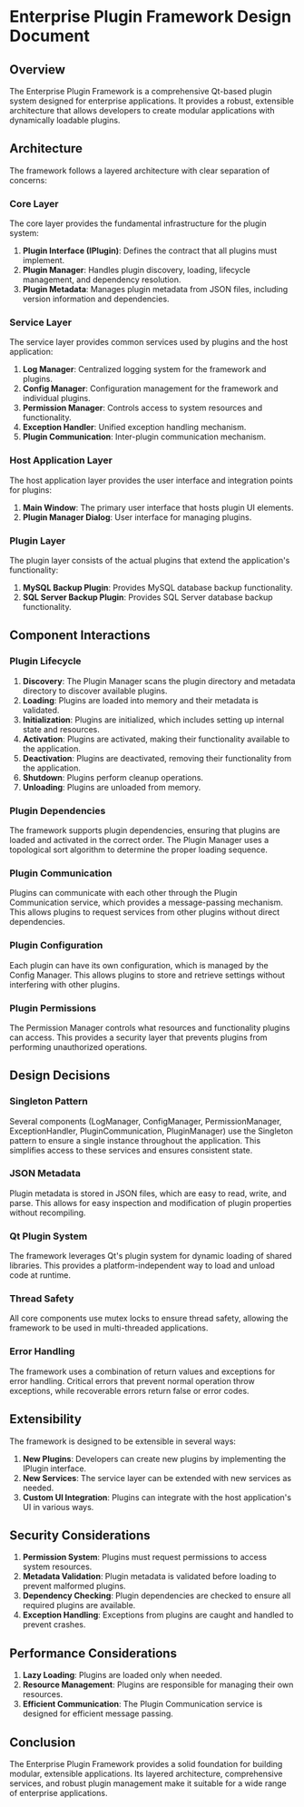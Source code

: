 # Enterprise Plugin Framework Design Document

## Overview

The Enterprise Plugin Framework is a comprehensive Qt-based plugin system designed for enterprise applications. It provides a robust, extensible architecture that allows developers to create modular applications with dynamically loadable plugins.

## Architecture

The framework follows a layered architecture with clear separation of concerns:

### Core Layer

The core layer provides the fundamental infrastructure for the plugin system:

1. **Plugin Interface (IPlugin)**: Defines the contract that all plugins must implement.
2. **Plugin Manager**: Handles plugin discovery, loading, lifecycle management, and dependency resolution.
3. **Plugin Metadata**: Manages plugin metadata from JSON files, including version information and dependencies.

### Service Layer

The service layer provides common services used by plugins and the host application:

1. **Log Manager**: Centralized logging system for the framework and plugins.
2. **Config Manager**: Configuration management for the framework and individual plugins.
3. **Permission Manager**: Controls access to system resources and functionality.
4. **Exception Handler**: Unified exception handling mechanism.
5. **Plugin Communication**: Inter-plugin communication mechanism.

### Host Application Layer

The host application layer provides the user interface and integration points for plugins:

1. **Main Window**: The primary user interface that hosts plugin UI elements.
2. **Plugin Manager Dialog**: User interface for managing plugins.

### Plugin Layer

The plugin layer consists of the actual plugins that extend the application's functionality:

1. **MySQL Backup Plugin**: Provides MySQL database backup functionality.
2. **SQL Server Backup Plugin**: Provides SQL Server database backup functionality.

## Component Interactions

### Plugin Lifecycle

1. **Discovery**: The Plugin Manager scans the plugin directory and metadata directory to discover available plugins.
2. **Loading**: Plugins are loaded into memory and their metadata is validated.
3. **Initialization**: Plugins are initialized, which includes setting up internal state and resources.
4. **Activation**: Plugins are activated, making their functionality available to the application.
5. **Deactivation**: Plugins are deactivated, removing their functionality from the application.
6. **Shutdown**: Plugins perform cleanup operations.
7. **Unloading**: Plugins are unloaded from memory.

### Plugin Dependencies

The framework supports plugin dependencies, ensuring that plugins are loaded and activated in the correct order. The Plugin Manager uses a topological sort algorithm to determine the proper loading sequence.

### Plugin Communication

Plugins can communicate with each other through the Plugin Communication service, which provides a message-passing mechanism. This allows plugins to request services from other plugins without direct dependencies.

### Plugin Configuration

Each plugin can have its own configuration, which is managed by the Config Manager. This allows plugins to store and retrieve settings without interfering with other plugins.

### Plugin Permissions

The Permission Manager controls what resources and functionality plugins can access. This provides a security layer that prevents plugins from performing unauthorized operations.

## Design Decisions

### Singleton Pattern

Several components (LogManager, ConfigManager, PermissionManager, ExceptionHandler, PluginCommunication, PluginManager) use the Singleton pattern to ensure a single instance throughout the application. This simplifies access to these services and ensures consistent state.

### JSON Metadata

Plugin metadata is stored in JSON files, which are easy to read, write, and parse. This allows for easy inspection and modification of plugin properties without recompiling.

### Qt Plugin System

The framework leverages Qt's plugin system for dynamic loading of shared libraries. This provides a platform-independent way to load and unload code at runtime.

### Thread Safety

All core components use mutex locks to ensure thread safety, allowing the framework to be used in multi-threaded applications.

### Error Handling

The framework uses a combination of return values and exceptions for error handling. Critical errors that prevent normal operation throw exceptions, while recoverable errors return false or error codes.

## Extensibility

The framework is designed to be extensible in several ways:

1. **New Plugins**: Developers can create new plugins by implementing the IPlugin interface.
2. **New Services**: The service layer can be extended with new services as needed.
3. **Custom UI Integration**: Plugins can integrate with the host application's UI in various ways.

## Security Considerations

1. **Permission System**: Plugins must request permissions to access system resources.
2. **Metadata Validation**: Plugin metadata is validated before loading to prevent malformed plugins.
3. **Dependency Checking**: Plugin dependencies are checked to ensure all required plugins are available.
4. **Exception Handling**: Exceptions from plugins are caught and handled to prevent crashes.

## Performance Considerations

1. **Lazy Loading**: Plugins are loaded only when needed.
2. **Resource Management**: Plugins are responsible for managing their own resources.
3. **Efficient Communication**: The Plugin Communication service is designed for efficient message passing.

## Conclusion

The Enterprise Plugin Framework provides a solid foundation for building modular, extensible applications. Its layered architecture, comprehensive services, and robust plugin management make it suitable for a wide range of enterprise applications.